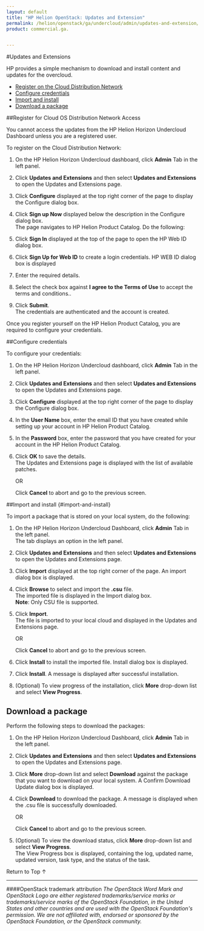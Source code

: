 ```yaml
---
layout: default
title: "HP Helion OpenStack: Updates and Extension"
permalink: /helion/openstack/ga/undercloud/admin/updates-and-extension/
product: commercial.ga.


---
```

<!--UNDER REVISION-->


<script>

function PageRefresh {
onLoad="window.refresh"
}

PageRefresh();

</script>

<!--
<p style="font-size: small;"> <a href="/helion/openstack/install-beta/prereqs/">&#9664; PREV</a> | <a href="/helion/openstack/install-beta-overview/">&#9650; UP</a> | <a href="/helion/openstack/install-beta/vsa/">NEXT &#9654;</a> </p> --->

#Updates and Extensions

HP provides a simple mechanism to download and install content and updates for the overcloud.

* [Register on the Cloud Distribution Network](#Signup-for-Cloud-Distribution-Network)
* [Configure credentials](#configcre)
* [Import and install](#import-and-install)
* [Download a package](#download-a-package)

##Register for Cloud OS Distribution Network Access<a name="Signup-for-Cloud-Distribution-Network"></a>

You cannot access the updates from the HP Helion Horizon Undercloud Dashboard unless you are a registered user.

To register on the Cloud Distribution Network:

1.  On the HP Helion Horizon Undercloud dashboard, click **Admin** Tab in the left panel.

2.	Click **Updates and Extensions** and then select **Updates and Extensions** to open the Updates and Extensions page.

3.	Click **Configure** displayed at the top right corner of the page to display the Configure dialog box.

4.	Click **Sign up Now** displayed below the description in the Configure dialog box.<br>
The page navigates to HP Helion Product Catalog. Do the following:</br> 
    
5.  Click **Sign In** displayed at the top of the page to open the HP Web ID dialog box.

6. Click **Sign Up for Web ID** to create a login credentials. HP WEB ID dialog box is displayed 
    
7. Enter the required details.
  
8. Select the check box against **I agree to the Terms of Use** to accept the terms and conditions..

9. Click **Submit**.<br>The credentials are authenticated and the account is created.

Once you register yourself on the HP Helion Product Catalog, you are required to configure your 
credentials.

##Configure credentials<a name="configcre"></a>

To configure your credentials:

1.  On the HP Helion Horizon Undercloud dashboard, click **Admin** Tab in the left panel.

2.	Click **Updates and Extensions** and then select **Updates and Extensions** to open the Updates and Extensions page.

3.	Click **Configure** displayed at the top right corner of the page to display the Configure dialog box.

4. In the **User Name** box, enter the email ID that you have created while setting up your account in HP Helion Product Catalog. 

5.	In the **Password** box, enter the password that you have created for your account in the HP Helion Product Catalog.

6.	Click **OK** to save the details.<br>The Updates and Extensions page is displayed with the list of available patches.</br>


	OR

	Click **Cancel** to abort and go to the previous screen.

##Import and install {#import-and-install}

To import a package that is stored on your local system, do the following:

1.  On the HP Helion Horizon Undercloud Dashboard, click **Admin** Tab in the left panel.<br> The tab displays an option in the left panel.

2.	Click **Updates and Extensions** and then select **Updates and Extensions** to open the Updates and Extensions page.

3.	Click **Import** displayed at the top right corner of the page. An import dialog box is displayed.

4.	Click **Browse** to select and import the **.csu** file.<br>The imported file is displayed in the Import dialog box.</br> **Note**: Only CSU file is supported.

5.	Click **Import**.<br>The file is imported to your local cloud and displayed in the Updates and Extensions page.


	OR

	Click **Cancel** to abort and go to the previous screen.

6. Click **Install** to install the imported file. Install dialog box is displayed.

7. Click **Install**.  A message is displayed after successful installation.

8. (Optional) To view progress of the installation, click **More** drop-down list and select **View Progress**.



## Download a package<a name="download-a-package"></a>

Perform the following steps to download the packages:

1. On the HP Helion Horizon Undercloud Dashboard, click **Admin** Tab in the left panel.

2.	Click **Updates and Extensions** and then select **Updates and Extensions** to open the Updates and Extensions page.
3.	Click **More** drop-down list and select **Download** against the package that you want to download on your local system. A Confirm Download Update dialog box is displayed.

4. Click **Download** to download the package. A message is displayed when the .csu file is successfully downloaded.


	OR

	Click **Cancel** to abort and go to the previous screen.

7. (Optional) To view the download status, click **More** drop-down list and select **View Progress**. <br>The View Progress box is displayed, containing the log, updated name, updated version, task type, and the status of the task. 



<a href="#top" style="padding:14px 0px 14px 0px; text-decoration: none;"> Return to Top &#8593; </a>

----
####OpenStack trademark attribution
*The OpenStack Word Mark and OpenStack Logo are either registered trademarks/service marks or trademarks/service marks of the OpenStack Foundation, in the United States and other countries and are used with the OpenStack Foundation's permission. We are not affiliated with, endorsed or sponsored by the OpenStack Foundation, or the OpenStack community.*




